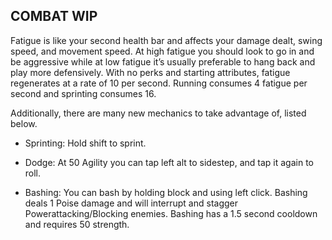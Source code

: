 ## COMBAT WIP

Fatigue is like your second health bar and affects your damage dealt, swing speed, and movement speed. At high fatigue you should look to go in and be aggressive while at low fatigue it’s usually preferable to hang back and play more defensively. With no perks and starting attributes, fatigue regenerates at a rate of 10 per second. Running consumes 4 fatigue per second and sprinting consumes 16. 

Additionally, there are many new mechanics to take advantage of, listed below.

- Sprinting: Hold shift to sprint.

- Dodge: At 50 Agility you can tap left alt to sidestep, and tap it again to roll.

- Bashing: You can bash by holding block and using left click. Bashing deals 1 Poise damage and will interrupt and stagger Powerattacking/Blocking enemies. Bashing has a 1.5 second cooldown and requires 50 strength.

